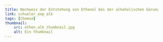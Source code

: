 ```yaml
---
title: Nachweis der Entstehung von Ethanol bei der alkoholischen Gärung
link: schueler_exp_alk
tags: [Chemie]
thumbnail: 
    src: ethen_alk_thumbnail.jpg
    alt: Ein thumbnail
---
```

<!--Pdf und Video muss noch eingefügt werden-->
